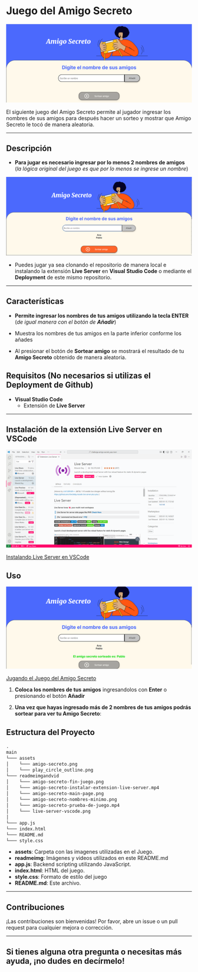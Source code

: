# Juego del Amigo Secreto

![Página Principal](readmeimgandvid/amigo-secreto-main-page.png)

El siguiente juego del Amigo Secreto permite al jugador ingresar los nombres de sus amigos para después hacer un sorteo y mostrar que Amigo Secreto le tocó de manera aleatoria. 

---

## Descripción

- **Para jugar es necesario ingresar por lo menos 2 nombres de amigos** (*la lógica original del juego es que por lo menos se ingrese un nombre*)

![El mínimo de nombres de amigos es de 2](readmeimgandvid/amigo-secreto-nombres-minimo.png)

- Puedes jugar ya sea clonando el repositorio de manera local e instalando la extensión **Live Server** en **Visual Studio Code** o mediante el **Deployment** de este mismo repositorio.

---

## Características 

- **Permite ingresar los nombres de tus amigos utilizando la tecla ENTER** (*de igual manera con el botón de **Añadir***)

- Muestra los nombres de tus amigos en la parte inferior conforme los añades

- Al presionar el botón de **Sortear amigo** se mostrará el resultado de tu **Amigo Secreto** obtenido de manera aleatoria.

## Requisitos (No necesarios si utilizas el Deployment de Github)

- **Visual Studio Code**
    - Extensión de **Live Server**

---

## Instalación de la extensión Live Server en VSCode

![Live Server en VSCode](readmeimgandvid/live-server-vscode.png)

[Instalando Live Server en VSCode](readmeimgandvid/amigo-secreto-instalar-extension-live-server.mp4)

## Uso

![Live Server en VSCode](readmeimgandvid/amigo-secreto-fin-juego.png)


[Jugando el Juego del Amigo Secreto](readmeimgandvid/amigo-secreto-prueba-de-juego.mp4)

1. **Coloca los nombres de tus amigos** ingresandolos con **Enter** o presionando el botón **Añadir**

2. **Una vez que hayas ingresado más de 2 nombres de tus amigos podrás sortear para ver tu Amigo Secreto**:

## Estructura del Proyecto

```
.
main
└─── assets
│    └─── amigo-secreto.png
│    └─── play_circle_outline.png
└─── readmeimgandvid
│    └─── amigo-secreto-fin-juego.png
│    └─── amigo-secreto-instalar-extension-live-server.mp4
│    └─── amigo-secreto-main-page.png
│    └─── amigo-secreto-nombres-minimo.png
│    └─── amigo-secreto-prueba-de-juego.mp4
│    └─── live-server-vscode.png
│   
└─── app.js
└─── index.html
└─── README.md
└─── style.css
```
- **assets**: Carpeta con las imagenes utilizadas en el Juego.
- **readmeimg**: Imágenes y videos utilizados en este README.md
- **app.js**: Backend scripting utilizando JavaScript.
- **index.html**: HTML del juego.
- **style.css**: Formato de estilo del juego
- **README.md**: Este archivo.

---

## Contribuciones

¡Las contribuciones son bienvenidas! Por favor, abre un issue o un pull request para cualquier mejora o corrección.

---
Si tienes alguna otra pregunta o necesitas más ayuda, ¡no dudes en decírmelo!
---
